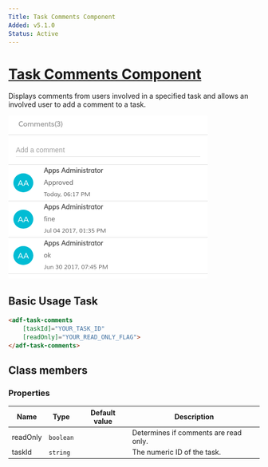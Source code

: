 ```yaml
---
Title: Task Comments Component
Added: v5.1.0
Status: Active
---
```


# [Task Comments Component](../../../lib/process-services/src/lib/task-comments/task-comments.component.ts "Defined in task-comments.component.ts")

Displays comments from users involved in a specified task and allows an involved user to add a comment to a task.

![adf-comments](../../docassets/images/adf-comments.png)

## Basic Usage Task

```html
<adf-task-comments
    [taskId]="YOUR_TASK_ID"
    [readOnly]="YOUR_READ_ONLY_FLAG">
</adf-task-comments>
```

## Class members

### Properties

| Name | Type | Default value | Description |
| ---- | ---- | ------------- | ----------- |
| readOnly | `boolean` |  | Determines if comments are read only. |
| taskId | `string` |  | The numeric ID of the task. |
